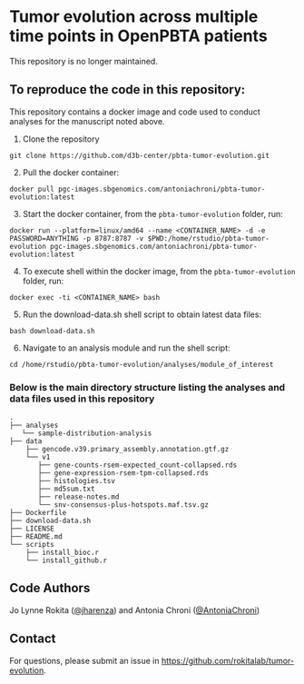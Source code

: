 # Tumor evolution across multiple time points in OpenPBTA patients
This repository is no longer maintained.

## To reproduce the code in this repository:
This repository contains a docker image and code used to conduct analyses for the manuscript noted above.

1. Clone the repository
```
git clone https://github.com/d3b-center/pbta-tumor-evolution.git
```

2. Pull the docker container:
```
docker pull pgc-images.sbgenomics.com/antoniachroni/pbta-tumor-evolution:latest
```

3. Start the docker container, from the `pbta-tumor-evolution` folder, run:
```
docker run --platform=linux/amd64 --name <CONTAINER_NAME> -d -e PASSWORD=ANYTHING -p 8787:8787 -v $PWD:/home/rstudio/pbta-tumor-evolution pgc-images.sbgenomics.com/antoniachroni/pbta-tumor-evolution:latest
```

4. To execute shell within the docker image, from the `pbta-tumor-evolution` folder, run:
```
docker exec -ti <CONTAINER_NAME> bash
```


5. Run the download-data.sh shell script to obtain latest data files:
```
bash download-data.sh
```


6. Navigate to an analysis module and run the shell script:
```
cd /home/rstudio/pbta-tumor-evolution/analyses/module_of_interest
```

### Below is the main directory structure listing the analyses and data files used in this repository

```
.
├── analyses
   └── sample-distribution-analysis
├── data
    ├── gencode.v39.primary_assembly.annotation.gtf.gz
    └── v1
       ├── gene-counts-rsem-expected_count-collapsed.rds
       ├── gene-expression-rsem-tpm-collapsed.rds
       ├── histologies.tsv
       ├── md5sum.txt
       ├── release-notes.md
       └── snv-consensus-plus-hotspots.maf.tsv.gz
├── Dockerfile
├── download-data.sh
├── LICENSE
├── README.md
└── scripts
    ├── install_bioc.r
    └── install_github.r
```


## Code Authors

Jo Lynne Rokita ([@jharenza](https://github.com/jharenza)) and Antonia Chroni ([@AntoniaChroni](https://github.com/AntoniaChroni))

## Contact

For questions, please submit an issue in https://github.com/rokitalab/tumor-evolution.
